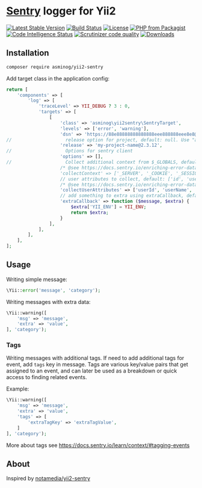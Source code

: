 # [Sentry](https://sentry.io) logger for Yii2

[![Latest Stable Version](https://img.shields.io/packagist/v/asminog/yii2-sentry.svg)](https://packagist.org/packages/asminog/yii2-sentry)
[![Build Status](https://github.com/asminog/yii2-sentry/workflows/php/badge.svg)](https://github.com/asminog/yii2-sentry/actions)
[![License](https://img.shields.io/github/license/asminog/yii2-sentry)](https://raw.githubusercontent.com/asminog/yii2-sentry/master/LICENSE)
[![PHP from Packagist](https://img.shields.io/packagist/php-v/asminog/yii2-sentry)](https://packagist.org/packages/asminog/yii2-sentry)
[![Code Intelligence Status](https://scrutinizer-ci.com/g/asminog/yii2-sentry/badges/code-intelligence.svg?b=master)](https://scrutinizer-ci.com/g/asminog/yii2-sentry/)
[![Scrutinizer code quality](https://img.shields.io/scrutinizer/quality/g/asminog/yii2-sentry)](https://scrutinizer-ci.com/g/asminog/yii2-sentry/)
[![Downloads](https://img.shields.io/packagist/dt/asminog/yii2-sentry)](https://packagist.org/packages/asminog/yii2-sentry)

## Installation

```bash
composer require asminog/yii2-sentry
```

Add target class in the application config:

```php
return [
    'components' => [
        'log' => [
            'traceLevel' => YII_DEBUG ? 3 : 0,
            'targets' => [
                [
                    'class' => 'asminog\yii2sentry\SentryTarget',
                    'levels' => ['error', 'warning'],
                    'dsn' => 'https://88e88888888888888eee888888eee8e8@sentry.io/1',
//                    release option for project, default: null. Use "auto" to get it from git exec('git log --pretty="%H" -n1 HEAD')
                    'release' => 'my-project-name@2.3.12',
//                    Options for sentry client
                    'options' => [],
//                    Collect additional context from $_GLOBALS, default: ['_SESSION', 'argv']. To switch off set false.
                    /* @see https://docs.sentry.io/enriching-error-data/context/?platform=php#extra-context
                    'collectContext' => ['_SERVER', '_COOKIE', '_SESSION', 'argv'],
                    // user attributes to collect, default: ['id', 'username', 'email']. To switch off set false.
                    /* @see https://docs.sentry.io/enriching-error-data/context/?platform=php#capturing-the-user */
                    'collectUserAttributes' => ['userId', 'userName', 'email'],
                    // add something to extra using extraCallback, default: null
                    'extraCallback' => function ($message, $extra) {
                        $extra['YII_ENV'] = YII_ENV;
                        return $extra;
                    }
                ],
            ],
        ],
    ],
];
```

## Usage

Writing simple message:

```php
\Yii::error('message', 'category');
```

Writing messages with extra data:

```php
\Yii::warning([
    'msg' => 'message',
    'extra' => 'value',
], 'category');
```

### Tags

Writing messages with additional tags. If need to add additional tags for event, add `tags` key in message. Tags are various key/value pairs that get assigned to an event, and can later be used as a breakdown or quick access to finding related events.

Example:

```php
\Yii::warning([
    'msg' => 'message',
    'extra' => 'value',
    'tags' => [
        'extraTagKey' => 'extraTagValue',
    ]
], 'category');
```

More about tags see https://docs.sentry.io/learn/context/#tagging-events

## About

Inspired by [notamedia/yii2-sentry](https://github.com/notamedia/yii2-sentry)